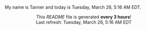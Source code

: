 My name is Tanner and today is Tuesday, March 26, 5:16 AM EDT.

<p align="center">This <i>README</i> file is generated <b>every 3 hours</b>!</br>Last refresh: Tuesday, March 26, 5:16 AM EDT<br /></p>
